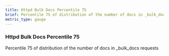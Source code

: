 ```yaml
---
title: Httpd Bulk Docs Percentile 75
brief: Percentile 75 of distribution of the number of docs in _bulk_docs requests
metric_type: gauge
---
```

### Httpd Bulk Docs Percentile 75

Percentile 75 of distribution of the number of docs in _bulk_docs requests